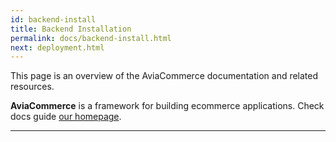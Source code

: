 ```yaml
---
id: backend-install
title: Backend Installation
permalink: docs/backend-install.html
next: deployment.html
---
```


This page is an overview of the AviaCommerce documentation and related resources.

**AviaCommerce** is a framework for building ecommerce applications. Check docs guide [our homepage](/docs/).

---

